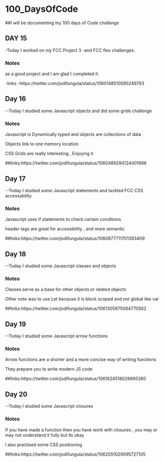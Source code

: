 # 100_DaysOfCode
##I will be documenting my 100 days of Code challenge 
  <h2>DAY 15</h2>
  -Today I worked on my FCC Project 3
  -and FCC flex challenges.
  <h3>
   Notes
  </h3>
  <p>as a good project and I am glad I completed it.</p>
  -links
   -https://twitter.com/jodifungula/status/1060148510585249793
   
   <h2>Day 16</h2>
   --Today I studied some Javascript objects and did some grids challenge
   <h3>Notes</h3>
   <p>Javascript is Dynamically typed and objects are collections of data</p>
   <p>Objects link to one memory location</p>
   <p>CSS Grids are really interesting , Enjoying it</p>
   ##links:https://twitter.com/jodifungula/status/1060489284124401666

 <h2>Day 17</h2>
   --Today I studied some Javascript statements and tackled FCC CSS accessability
   <h3>Notes</h3>
   <p>Javascript uses if statements to check certain conditions</p>
   <p>header tags are great for accessibility , and more semantic </p>
   ##links:https://twitter.com/jodifungula/status/1060877711701393409

<h2>Day 18</h2>
   --Today I studied some Javascript classes and objects
   <h3>Notes</h3>
   <p>Classes serve as a base for other objects or related objects</p>
   <p>Other note was to use Let because it is block scoped and not global like var </p>
   ##links:https://twitter.com/jodifungula/status/1061305675064770562
   
   <h2>Day 19</h2>
   --Today I studied some Javascript arrow functions
   <h3>Notes</h3>
   <p>Arrow functions are a shorter and a more concise way of writing functions</p>
   <p>They prepare you to write modern JS code </p>
   ##links:https://twitter.com/jodifungula/status/1061624518026895360
   
   <h2>Day 20</h2>
   --Today I studied some Javascript closures
   <h3>Notes</h3>
   <p>If you have made a function then you have work with closures , you may or may not understand it fully but its okay</p>
   <p>I also practised some CSS positioning </p>
   ##links:https://twitter.com/jodifungula/status/1062051029095727105
